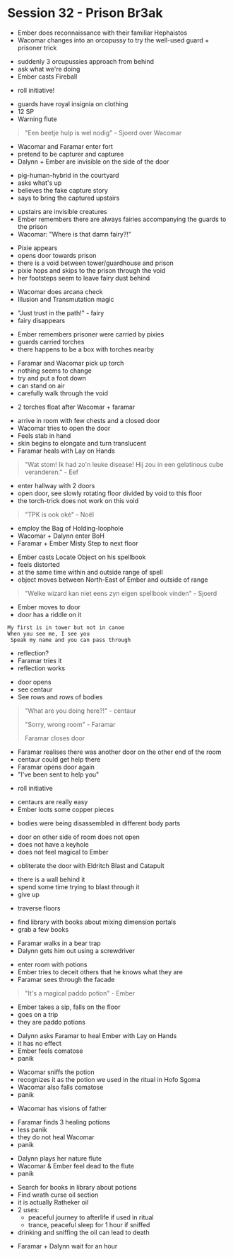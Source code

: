 # Session 32 - Prison Br3ak

- Ember does reconnaissance with their familiar Hephaistos
- Wacomar changes into an orcopussy to try the well-used guard + prisoner trick

+ suddenly 3 orcupussies approach from behind
+ ask what we're doing
+ Ember casts Fireball

- roll initiative!

+ guards have royal insignia on clothing
+ 12 SP
+ Warning flute

> "Een beetje hulp is wel nodig" - Sjoerd over Wacomar

- Wacomar and Faramar enter fort
- pretend to be capturer and capturee
- Dalynn + Ember are invisible on the side of the door

+ pig-human-hybrid in the courtyard
+ asks what's up
+ believes the fake capture story
+ says to bring the captured upstairs

- upstairs are invisible creatures
- Ember remembers there are always fairies accompanying the guards to the prison
- Wacomar: "Where is that damn fairy?!"

+ Pixie appears
+ opens door towards prison
+ there is a void between tower/guardhouse and prison
+ pixie hops and skips to the prison through the void
+ her footsteps seem to leave fairy dust behind

- Wacomar does arcana check
- Illusion and Transmutation magic

+ "Just trust in the path!" - fairy
+ fairy disappears

- Ember remembers prisoner were carried by pixies
- guards carried torches
- there happens to be a box with torches nearby

+ Faramar and Wacomar pick up torch
+ nothing seems to change
+ try and put a foot down
+ can stand on air
+ carefully walk through the void

- 2 torches float after Wacomar + faramar

+ arrive in room with few chests and a closed door
+ Wacomar tries to open the door
+ Feels stab in hand
+ skin begins to elongate and turn translucent
+ Faramar heals with Lay on Hands

> "Wat stom! Ik had zo'n leuke disease! Hij zou in een gelatinous cube veranderen." - Eef

- enter hallway with 2 doors
- open door, see slowly rotating floor divided by void to this floor
- the torch-trick does not work on this void

> "TPK is ook oké" - Noël

+ employ the Bag of Holding-loophole
+ Wacomar + Dalynn enter BoH
+ Faramar + Ember Misty Step to next floor

- Ember casts Locate Object on his spellbook
- feels distorted
- at the same time within and outside range of spell
- object moves between North-East of Ember and outside of range

> "Welke wizard kan niet eens zyn eigen spellbook vinden" - Sjoerd

- Ember moves to door
- door has a riddle on it

```
My first is in tower but not in canoe 
When you see me, I see you
 Speak my name and you can pass through
```

- reflection?
- Faramar tries it
- reflection works

+ door opens
+ see centaur
+ See rows and rows of bodies

> "What are you doing here?!" - centaur
>
> "Sorry, wrong room" - Faramar
>
> Faramar closes door

- Faramar realises there was another door on the other end of the room
- centaur could get help there
- Faramar opens door again
- "I've been sent to help you"

+ roll initiative

- centaurs are really easy
- Ember loots some copper pieces

+ bodies were being disassembled in different body parts

- door on other side of room does not open
- does not have a keyhole
- does not feel magical to Ember

+ obliterate the door with Eldritch Blast and Catapult

- there is a wall behind it
- spend some time trying to blast through it
- give up

+ traverse floors

- find library with books about mixing dimension portals
- grab a few books

+ Faramar walks in a bear trap
+ Dalynn gets him out using a screwdriver

- enter room with potions
- Ember tries to deceit others that he knows what they are
- Faramar sees through the facade

> "It's a magical paddo potion" - Ember

- Ember takes a sip, falls on the floor
- goes on a trip
- they are paddo potions

+ Dalynn asks Faramar to heal Ember with Lay on Hands
+ it has no effect
+ Ember feels comatose
+ panik

- Wacomar sniffs the potion
- recognizes it as the potion we used in the ritual in Hofo Sgoma
- Wacomar also falls comatose
- panik

+ Wacomar has visions of father

- Faramar finds 3 healing potions
- less panik
- they do not heal Wacomar
- panik

+ Dalynn plays her nature flute
+ Wacomar & Ember feel dead to the flute
+ panik

- Search for books in library about potions
- Find wrath curse oil section
- it is actually Ratheker oil
- 2 uses:
    - peaceful journey to afterlife if used in ritual
    - trance, peaceful sleep for 1 hour if sniffed
- drinking and sniffing the oil can lead to death

+ Faramar + Dalynn wait for an hour
